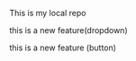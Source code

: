 <p>This is my local repo</p>
<p>this is a new feature(dropdown)</p>
<p>this is a new feature (button)</p>
